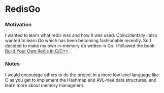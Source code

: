 # RedisGo #

### Motivation ###

I wanted to learn what redis was and how it was used. Coincidentally I also wanted to learn Go which has been becoming fashionable recently. So I decided to make my own in-memory db written in Go. I followed the book: [Build Your Own Redis in C/C++](https://build-your-own.org/redis/). 

### Notes ###
I would encourage others to do the project in a more low level language like C as you get to implement the Hashmap and AVL-tree data structures, and learn more about memory managment.

